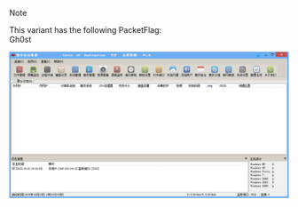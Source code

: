 > [!NOTE]  
> This variant has the following PacketFlag:  
> Gh0st  

![Screenshot](https://raw.githubusercontent.com/Cryakl/Ultimate-RAT-Collection/refs/heads/main/Gh0stRat/Cycle%20of%20Destruction/Screenshot.png)
